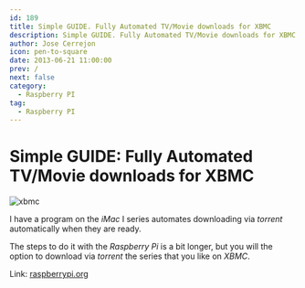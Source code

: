 ```yaml
---
id: 189
title: Simple GUIDE. Fully Automated TV/Movie downloads for XBMC
description: Simple GUIDE. Fully Automated TV/Movie downloads for XBMC
author: Jose Cerrejon
icon: pen-to-square
date: 2013-06-21 11:00:00
prev: /
next: false
category:
  - Raspberry PI
tag:
  - Raspberry PI
---
```


# Simple GUIDE: Fully Automated TV/Movie downloads for XBMC

![xbmc](/images/xbmc.jpg)

I have a program on the *iMac* I series automates downloading via *torrent* automatically when they are ready.

The steps to do it with the *Raspberry Pi* is a bit longer, but you will the option to download via *torrent* the series that you like on *XBMC*.

Link: [raspberrypi.org](http://www.raspberrypi.org/phpBB3/viewtopic.php?f=35&t=47084)